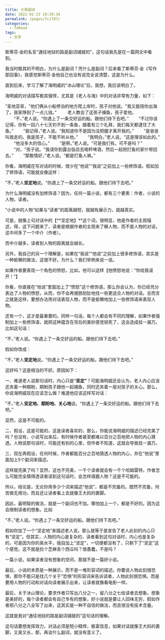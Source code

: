 ```yaml
---
title: 少用副词
date: 2022-02-23 19:29:34
permalink: /pages/7c1787/
categories:
  - ToRead
tags:
  - 文学
---
```




斯蒂芬·金的名言“通往地狱的路是副词铺就的”，这句话我先是在一篇网文中看到。

我当时极其的不明白，为什么是副词？凭什么是副词？后来看了斯蒂芬·金《写作那回事》，我感觉斯蒂芬·金他自己也没有说完全说清楚，这是为什么。



直到后来，学习了解了海明威的“冰山理论”后，我想，我应该明白了。

海明威的对话描写极其强悍，尤其是《老人与海》中的对话非常有力量，如下：

​     “圣地亚哥，"他们俩从小船停泊的地方爬上岸时，孩子对他说。"我又能陪你出海了。我家挣到了一点儿钱。” 
　　 老人教会了这孩子捕鱼，孩子爱他。 
　　“不，”老人说。“你遇上了一条交好运的船。跟他们待下去吧。” 
　　“不过你该记得，你有一回八十七天钓不到一条鱼，跟着有三个礼拜，我们每天都逮住了大鱼。” 
　　“我记得，”老人说。“我知道你不是因为没把握才离开我的。” 
　　“是爸爸叫我走的。我是孩子，不能不听从他。” 
　　“我明白，”老人说。“这是理该如此的。” 
　　“他没多大的信心。” 
　　“是啊，”老人说。“可是我们有。可不是吗？” 
　　“对，"孩子说。"我请你到露台饭店去喝杯啤酒，然后一起把打鱼的家什带回去。” 
　　“那敢情好，”老人说。“都是打鱼人嘛。” 



你看，海明威在写对话的时候，很少在“他说”“我说”之前加上一些修饰语。假如加了修饰语，可能就会像这样：

“不，”老人**坚定地**说。“你遇上了一条交好运的船。跟他们待下去吧。” 



为什么海明威没有加修饰语？因为，任何一篇小说，都有三个要素：作者，小说的人物，读者。

“小说中的人物”如果与“读者”的距离越短，就越有展示力，就越真实。

可是，就像上句对话中的【**坚定地】**这个词，很明显，他是作者的主观描述，得，这下问题来了，读者是根据作者的主观来了解人物，而不是人物的对话，这中间多了一个中介（作者）。

而中介越多，读者到人物的距离就会越长。



另外，我自己的另一个理解是，如果在“我说”“他说”之前加上很多修饰语，其实是一种偷懒的做法，这很不好。为什么？我们举例来说一说。

如果作者要表现一个角色的愤怒，比如，他可以这样【他愤怒地说：“你给我滚开！”】

你看，你直接在“他说”里面加上了“愤怒”这个修饰语，那么你会认为，你已经充分表达了人物的愤怒，从而，你不会再搜肠刮肚地找一些更适合人物的对话。总而言之就是这样，要想办法用对话表现人物，而不是偷懒地加上一些修饰语来表现人物。



还有一个，这才是最重要的。同样一句话，每个人都会有不同的理解，如果作者强制加上一些修饰语，就把这种蕴含在背后的美妙感觉锁死了，这会造成挂一漏万。比如这句话：

“不，”老人说。“你遇上了一条交好运的船。跟他们待下去吧。” 

假如你改成：

“不，”老人**坚定地**说。“你遇上了一条交好运的船。跟他们待下去吧。” 



这好吗？这是相当的不好。原因如下：

一、难道老人说那句话时，内心只是“**坚定”**？可能海明威还会认为，老人内心应该还夹着一种期盼，期盼孩子跟他一起捕鱼，同时还夹着一层对孩子的关心。那么，你说海明威现在应该怎么做？难道他应该这样写对话：

“不，”老人**坚定地、期盼地、关心地**说。“你遇上了一条交好运的船。跟他们待下去吧。” 

显然，这是不可能的。



二、假设，这是可能的，这是读者喜欢的，那么，你能说海明威的描述已经完美了吗？也没有，小说写出来后，有时候作者甚至都难以百分之百地把人物的内心猜透。人物说那句话时，可能还有别的心里，但作者不知道，这就会导致挂一漏万。



三、现在再假设，任何时候，作者都能百分之百地猜透人物的内心，并在“他说”里面加上5个副词来描述。

这样就完美了吗？显然，这也不完美，一千个读者就会有一千个哈姆雷特，作者怎么可能完全猜得透读者读到这句话时，会怎样琢磨人物？这是不可能的。



所以，结论是，无论你用多少个词来描述“他说”，都是不完备的。既然不完备，何苦做无用功，而且还让读者看上去就像王大妈的裹脚。

因此，最明智的做法，就是一个副词也不加。哪怕加上一个，都是不好的。因为这会限制读者的想象。比如

“不，”老人说。“你遇上了一条交好运的船。跟他们待下去吧。” 

假如你加了一个“坚定地”来描述老人说，那么就等于是宣告了老人此刻的内心只有“坚定”。但其实，人物的内心是复杂的，读者看到这句对话时，内心也是复杂的，可是因为你的臭水平，擅自加上“坚定”，一切便都没有了，只剩下了“坚定”这个感觉。这不就是捡个芝麻丢个西瓜吗？很愚蠢，不是吗？



一篇小说，如果读者没有想象的空间，那就不是一篇好小说。



最后，小说的本质是一种展示，而不是一堆形容词的描述。你要说人物此刻很恐惧，那你不能只是找几个关于“恐惧”的形容词来告诉读者，人物此刻很恐惧。而是要用人物的行动和对话向读者展示出来，让读者就像看电影一样。



最后，关于冰山理论，要求作者只写出八分之一，留八分之七给读者去想象。想象是美好的，每个读者都会有自己专有的想象，好小说就是要让人回味无穷，假如作者把八分之八全写了出来，这其实是一种不自信的做法，而且很没有技术含量。



这就是我对“通往地狱的路是副词铺就的”这句话的理解。

这句话要想发挥效力，对话必须是短小精悍，极富信息，如果对话就像王大妈的裹脚，又臭又长，那，再谈什么副词，就没有意义了。